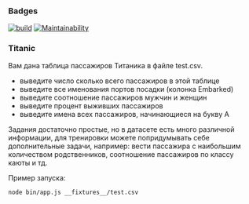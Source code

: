 ### Badges
[![build](https://github.com/AllegroGH/test_csv_my/actions/workflows/build.yml/badge.svg?branch=main)](https://github.com/AllegroGH/test_csv_my/actions/workflows/build.yml)
[![Maintainability](https://api.codeclimate.com/v1/badges/b3acf96798b65a976af7/maintainability)](https://codeclimate.com/github/AllegroGH/test_csv_my/maintainability)

### Titanic

Вам дана таблица пассажиров Титаника в файле test.csv.

- выведите число сколько всего пассажиров в этой таблице
- выведите все именования портов посадки (колонка Embarked)
- выведите соотношение пассажиров мужчин и женщин
- выведите процент выживших пассажиров
- выведите имена всех пассажиров, начинающиеся на букву А

Задания достаточно простые, но в датасете есть много различной информации, для тренировки можете попридумывать себе дополнительные задачи, например: вести пассажира с наибольшим количеством родственников, соотношение пассажиров по классу каюты и тд.

Пример запуска: 
```bash
node bin/app.js __fixtures__/test.csv
```
